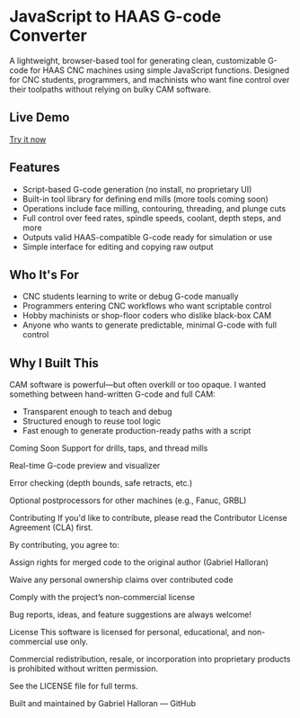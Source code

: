 # JavaScript to HAAS G-code Converter

A lightweight, browser-based tool for generating clean, customizable G-code for HAAS CNC machines using simple JavaScript functions. Designed for CNC students, programmers, and machinists who want fine control over their toolpaths without relying on bulky CAM software.

## Live Demo

[Try it now](https://gabe9230.github.io/G-Code%20Converter/)

## Features

- Script-based G-code generation (no install, no proprietary UI)
- Built-in tool library for defining end mills (more tools coming soon)
- Operations include face milling, contouring, threading, and plunge cuts
- Full control over feed rates, spindle speeds, coolant, depth steps, and more
- Outputs valid HAAS-compatible G-code ready for simulation or use
- Simple interface for editing and copying raw output

## Who It's For

- CNC students learning to write or debug G-code manually
- Programmers entering CNC workflows who want scriptable control
- Hobby machinists or shop-floor coders who dislike black-box CAM
- Anyone who wants to generate predictable, minimal G-code with full control

## Why I Built This

CAM software is powerful—but often overkill or too opaque. I wanted something between hand-written G-code and full CAM:  
- Transparent enough to teach and debug  
- Structured enough to reuse tool logic  
- Fast enough to generate production-ready paths with a script

Coming Soon
Support for drills, taps, and thread mills

Real-time G-code preview and visualizer

Error checking (depth bounds, safe retracts, etc.)

Optional postprocessors for other machines (e.g., Fanuc, GRBL)

Contributing
If you'd like to contribute, please read the Contributor License Agreement (CLA) first.

By contributing, you agree to:

Assign rights for merged code to the original author (Gabriel Halloran)

Waive any personal ownership claims over contributed code

Comply with the project’s non-commercial license

Bug reports, ideas, and feature suggestions are always welcome!

License
This software is licensed for personal, educational, and non-commercial use only.

Commercial redistribution, resale, or incorporation into proprietary products is prohibited without written permission.

See the LICENSE file for full terms.

Built and maintained by Gabriel Halloran — GitHub
